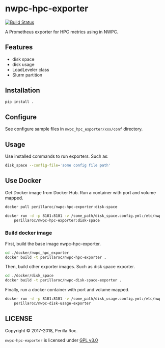 # nwpc-hpc-exporter

[![Build Status](https://travis-ci.org/perillaroc/nwpc-hpc-exporter.svg?branch=master)](https://travis-ci.org/perillaroc/nwpc-hpc-exporter)

A Prometheus exporter for HPC metrics using in NWPC.

## Features

- disk space
- disk usage
- LoadLeveler class
- Slurm partition

## Installation

```bash
pip install .
```

## Configure

See configure sample files in `nwpc_hpc_exporter/xxx/conf` directory.

## Usage

Use installed commands to run exporters. Such as:

```bash
disk_space --config-file='some config file path'
```

## Use Docker

Get Docker image from Docker Hub. Run a container with port and volume mapped.

```bash
docker pull perillaroc/nwpc-hpc-exporter:disk-space

docker run -d -p 8101:8101 -v /some_path/disk_space.config.yml:/etc/nwpc-hpc-exporter/disk_space.config.yml \
    perillaroc/nwpc-hpc-exporter:disk-space
```

### Build docker image

First, build the base image nwpc-hpc-exporter.

```bash
cd ./docker/nwpc_hpc_exporter
docker build -t perillaroc/nwpc-hpc-exporter .
```

Then, build other exporter images. Such as disk space exporter.

```bash
cd ./docker/disk_space
docker build -t perillaroc/nwpc-disk-space-exporter .
```

Finally, run a docker container with port and volume mapped.

```bash
docker run -d -p 8101:8101 -v /some_path/disk_usage.config.yml:/etc/nwpc-hpc-exporter/disk_usage.config.yml \
    perillaroc/nwpc-disk-usage-exporter
```

## LICENSE

Copyright &copy; 2017-2018, Perilla Roc.

`nwpc-hpc-exporter` is licensed under [GPL v3.0](LICENSE.md)